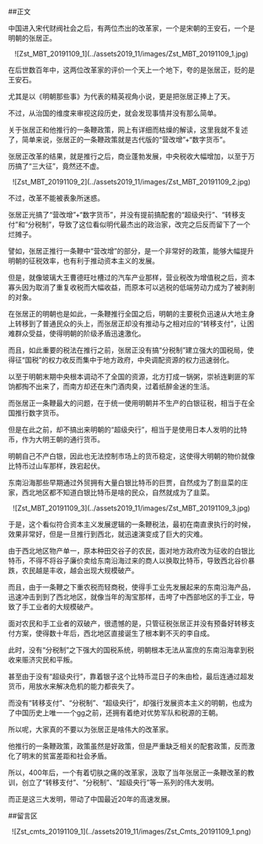 ##正文

中国进入宋代财阀社会之后，有两位杰出的改革家，一个是宋朝的王安石，一个是明朝的张居正。

 <div align="center">![Zst_MBT_20191109_1](../assets2019_11/images/Zst_MBT_20191109_1.jpg)</div>

在后世数百年中，这两位改革家的评价一个天上一个地下，夸的是张居正，贬的是王安石。

尤其是以《明朝那些事》为代表的精英视角小说，更是把张居正捧上了天。

不过，从治国的维度来审视这段历史，就会发现事情并没有那么简单。

关于张居正和他推行的一条鞭政策，网上有详细而枯燥的解读，这里我就不复述了，简单来说，张居正的一条鞭政策就是古代版的“营改增”+“数字货币”。

张居正改革的结果，就是推行之后，商业蓬勃发展，中央税收大幅增加，以至于万历搞了“三大征”，竟然还不虚。

 <div align="center">![Zst_MBT_20191109_2](../assets2019_11/images/Zst_MBT_20191109_2.jpg)</div>

不过，改革不能被表象所迷惑。

张居正光搞了“营改增”+“数字货币”，并没有提前搞配套的“超级央行”、“转移支付”和“分税制”，导致了这位看似明代最杰出的政治家，改完之后反而留下了一个烂摊子。

譬如，张居正推行一条鞭中“营改增”的部分，是一个非常好的政策，能够大幅提升明朝的征税效率，也有利于推动资本主义的发展。

但是，就像玻璃大王曹德旺吐槽过的汽车产业那样，营业税改为增值税之后，资本寡头因为取消了重复收税而大幅收益，而原本可以逃税的低端劳动力成为了被剥削的对象。

在张居正的明朝也是如此，一条鞭推行全国之后，明朝的主要税负迅速从大地主身上转移到了普通民众的头上，而张居正却没有推动与之相对应的“转移支付”，让困难群众受益，使得明朝的阶级矛盾迅速激化。

而且，如此重要的税法在推行之前，张居正没有搞“分税制”建立强大的国税局，使得征“国税”的权力收反而集中于地方政府，中央调配资源的权力迅速弱化。

以至于明朝末期中央根本调动不了全国的资源，北方打成一锅粥，崇祯连剿匪的军饷都掏不出来了，而南方却还在朱门酒肉臭，过着纸醉金迷的生活。

而张居正一条鞭最大的问题，在于统一使用明朝并不生产的白银征税，相当于在全国推行数字货币。

但是在此之前，却不搞出来明朝的“超级央行”，相当于是使用日本人发明的比特币，作为大明王朝的通行货币。

明朝自己不产白银，因此也无法控制市场上的货币稳定，这使得大明朝的物价就像比特币过山车那样，跌宕起伏。

东南沿海那些早期通过外贸拥有大量白银比特币的巨贾，自然成为了割韭菜的庄家，西北地区都不知道白银比特币是啥的民众，自然就成为了韭菜。
 
 <div align="center">![Zst_MBT_20191109_3](../assets2019_11/images/Zst_MBT_20191109_3.jpg)</div>

于是，这个看似符合资本主义发展逻辑的一条鞭税法，最初在南直隶执行的时候，效果非常好，但是一旦推行到西北，就迅速演变成了巨大的灾难。

由于西北地区物产单一，原本种田交谷子的农民，面对地方政府改为征收的白银比特币，不得不将谷子廉价卖给东南沿海过来的商人以换取比特币，导致西北谷价暴跌，农民越是丰收，越会出现大规模破产。

而且，由于一条鞭之下重农税而轻商税，使得手工业先发展起来的东南沿海产品，迅速冲击到到了西北地区，就像当年的淘宝那样，击垮了中西部地区的手工业，导致了手工业者的大规模破产。

面对农民和手工业者的双破产，很遗憾的是，只管征税张居正并没有预备好转移支付方案，使得数十年后，西北地区直接诞生了根本剿不灭的李自成。

此时，没有“分税制”之下强大的国税系统，明朝根本无法从富庶的东南沿海拿到税收来赈济灾民和平叛。

甚至由于没有“超级央行”，靠着银子这个比特币混日子的朱由检，最后连通过超发货币，用放水来解决危机的能力都丧失了。

而没有“转移支付”、“分税制”、“超级央行”，却强行发展资本主义的明朝，也成为了中国历史上唯一一个gg之前，还拥有着绝对优势军队和税源的王朝。

所以呢，大家真的不要以为张居正是啥伟大的改革家。

他推行的一条鞭政策，政策虽然是好政策，但是严重缺乏相关的配套政策，反而激化了明末的贫富差距和社会矛盾。

所以，400年后，一个有着切肤之痛的改革家，汲取了当年张居正一条鞭改革的教训，创立了“转移支付”、“分税制”、“超级央行”等一系列的伟大发明。

而正是这三大发明，带动了中国最近20年的高速发展。

##留言区
 <div align="center">![Zst_cmts_20191109_1](../assets2019_11/images/Zst_Cmts_20191109_1.png)</div>